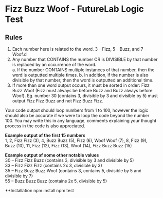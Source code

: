 # Fizz Buzz Woof - FutureLab Logic Test

## Rules

1. Each number here is related to the word. 3 - Fizz, 5 - Buzz, and 7 - Woof.d
2. Any number that CONTAINS the number OR is DIVISIBLE by that number is replaced by an occurrence of the word.<br>
    a. If the number CONTAINS multiple instances of that number, then the word is outputted multiple times.
    b. In addition, if the number is also divisible by that number, then the word is outputted an additional time.
3. If more than one word output occurs, it must be sorted in order: Fizz Buzz Woof (Fizz must always be before Buzz and Buzz always before Woof). Eg. number 30 (contains 3, divisible by 3 and divisible by 5) must output Fizz Fizz Buzz and not Fizz Buzz Fizz.

Your code output should loop numbers from 1 to 100, however the logic should also be accurate if we were to loop the code beyond the number 100. You may write this in any language, comments explaining your thought process in the code is also appreciated.

**Example output of the first 15 numbers**<br>
1, 2, Fizz Fizz (3), 4, Buzz Buzz (5), Fizz (6), Woof Woof (7), 8, Fizz (9), Buzz (10), 11, Fizz (12), Fizz (13), Woof (14), Fizz Buzz Buzz (15)

**Example output of some other notable values**<br>
30 – Fizz Fizz Buzz (contains 3, divisible by 3 and divisible by 5)<br>
33 – Fizz Fizz Fizz (contains 2x 3, divisible by 3)<br>
35 – Fizz Buzz Buzz Woof (contains 3, contains 5, divisible by 5 and divisible by 7)<br>
55 – Buzz Buzz Buzz (contains 2x 5, divisible by 5)<br>

**Installation
npm install
npm test
